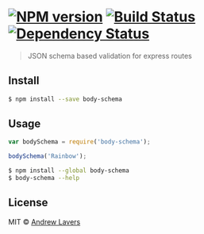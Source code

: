 #  [![NPM version][npm-image]][npm-url] [![Build Status][travis-image]][travis-url] [![Dependency Status][daviddm-image]][daviddm-url]

> JSON schema based validation for express routes


## Install

```sh
$ npm install --save body-schema
```


## Usage

```js
var bodySchema = require('body-schema');

bodySchema('Rainbow');
```

```sh
$ npm install --global body-schema
$ body-schema --help
```


## License

MIT © [Andrew Lavers]()


[npm-image]: https://badge.fury.io/js/body-schema.svg
[npm-url]: https://npmjs.org/package/body-schema
[travis-image]: https://travis-ci.org/alavers/body-schema.svg?branch=master
[travis-url]: https://travis-ci.org/alavers/body-schema
[daviddm-image]: https://david-dm.org/alavers/body-schema.svg?theme=shields.io
[daviddm-url]: https://david-dm.org/alavers/body-schema
